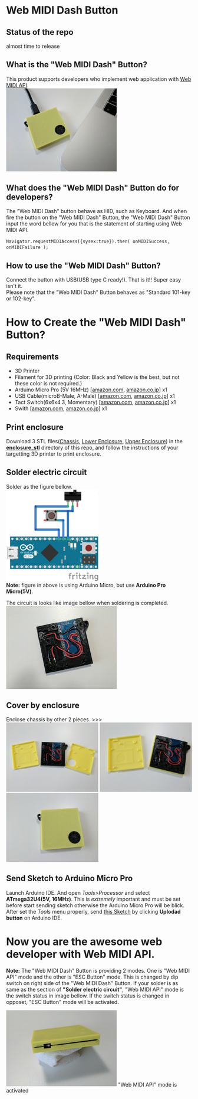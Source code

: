 # Web MIDI Dash Button
## Status of the repo
almost time to release

## What is the "Web MIDI Dash" Button?
This product supports developers who implement web application with [Web MIDI API](https://www.w3.org/TR/webmidi/).  
<img src="https://raw.githubusercontent.com/ryoyakawai/webmididash/master/images/00.jpg" width="300px">


## What does the "Web MIDI Dash" Button do for developers?
The "Web MIDI Dash" button behave as HID, such as Keyboard. And when fire the button on the "Web MIDI Dash" Button, the "Web MIDI Dash" Button input the word bellow for you that is the statement of starting using Web MIDI API.
````
Navigator.requestMIDIAccess({sysex:true}).then( onMIDISuccess, onMIDIFailure );
````

## How to use the "Web MIDI Dash" Button?
Connect the button with USB(USB type C ready!). 
That is it!! Super easy isn't it.  
Please note that the "Web MIDI Dash" Button behaves as "Standard 101-key or 102-key".

# How to Create the "Web MIDI Dash" Button?
## Requirements
- 3D Printer
- Filament for 3D printing  (Color: Black and Yellow is the best, but not these color is not required.)
- Arduino Micro Pro (5V 16MHz) [[amazon.com](https://goo.gl/apHR3n), [amazon.co.jp](https://goo.gl/maZjMn)] x1
- USB Cable(microB-Male, A-Male) [[amazon.com](https://goo.gl/sQPI0X), [amazon.co.jp](https://goo.gl/nYfzkc)] x1
- Tact Switch(6x6x4.3, Momentary) [[amazon.com](https://goo.gl/vy2fJm), [amazon.co.jp](https://goo.gl/l6JR33)] x1
- Swith [[amazon.com](https://goo.gl/qqAdUp), [amazon.co.jp](https://goo.gl/slp3yR)] x1

## Print enclosure
Download 3 STL files([Chassis](https://github.com/ryoyakawai/webmididash/blob/master/enclosure_stl/chassis_webmididash.stl), [Lower Enclosure](https://github.com/ryoyakawai/webmididash/blob/master/enclosure_stl/enclosure_lower_webmididash.stl), [Upper Enclosure](https://github.com/ryoyakawai/webmididash/blob/master/enclosure_stl/enclosure_upper_webmididash.stl)) in the [__enclosure_stl__](https://github.com/ryoyakawai/webmididash/tree/master/enclosure_stl) directory of this repo, and follow the instructions of your targetting 3D printer to print enclosure.

## Solder electric circuit
Solder as the figure bellow.  
[<img src="https://raw.githubusercontent.com/ryoyakawai/webmididash/master/circuit/webmididash.png" width="250px">](https://github.com/ryoyakawai/webmididash/blob/master/circuit/webmididash.png)  
__Note:__ figure in above is using Arduino Micro, but use __Arduino Pro Micro(5V)__.  

The circuit is looks like image bellow when soldering is completed.  
<img src="https://raw.githubusercontent.com/ryoyakawai/webmididash/master/images/04.jpg" width="300px">

## Cover by enclosure
Enclose chassis by other 2 pieces. >>>  
<img src="https://raw.githubusercontent.com/ryoyakawai/webmididash/master/images/03.jpg" width="250px"> <img src="https://raw.githubusercontent.com/ryoyakawai/webmididash/master/images/02.jpg" width="250px"> <img src="https://raw.githubusercontent.com/ryoyakawai/webmididash/master/images/01.jpg" width="250px">  

## Send Sketch to Arduino Micro Pro
Launch Arduino IDE. And open _Tools_>_Processor_ and select __ATmega32U4(5V, 16MHz)__. This is _extremely_ important and must be set before start sending sketch otherwise the Arduino Micro Pro will be blick. 
After set the _Tools_ menu properly, send [this Sketch](https://github.com/ryoyakawai/webmididash/blob/master/webmididash_sketch/webmididash_sketch.ino) by clicking __Uplodad button__ on Arduino IDE.

# Now you are the awesome web developer with Web MIDI API.
__Note:__ The "Web MIDI Dash" Button is providing 2 modes. One is "Web MIDI API" mode and the other is "ESC Button" mode. This is changed by dip switch on right side of the "Web MIDI Dash" Button. If your solder is as same as the section of __"Solder electric circuit"__,  "Web MIDI API" mode is the switch status in image bellow. If the switch status is changed in opposet, "ESC Button" mode will be activated.

<img src="https://raw.githubusercontent.com/ryoyakawai/webmididash/master/images/05.jpg" width="300px">
"Web MIDI API" mode is activated
